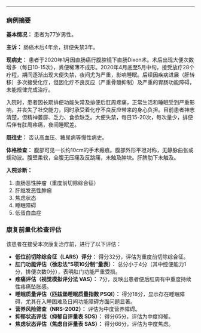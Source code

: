 ***

### 病例摘要

**基本情况：** 患者为77岁男性。

**主诉：** 肠癌术后4年余，排便失禁3年。

**现病史：** 患者于2020年1月因直肠癌行腹腔镜下直肠Dixon术。术后出现大便次数增多（每日10-15次），粪便稀薄不成形。2020年4月底至5月中旬，接受放疗28个疗程，期间逐渐出现大便失禁，夜间尤为严重，影响睡眠。后续因疾病进展（肝转移）多次接受化疗，但因化疗不良反应（严重骨髓抑制）及严重的胃肠功能障碍，未能规律完成治疗。

入院时，患者因长期排便功能失常及排便后肛周疼痛，正常生活和睡眠受到严重影响，并丧失了社交能力，同时承受着化疗不良反应带来的身心负担。目前患者神志清楚，但精神萎靡、乏力、食欲缺乏。大便失禁，每日15-20次，每次量少，排便后伴有肛周疼痛，夜间睡眠差。

**既往史：** 否认高血压、糖尿病等慢性病史。

**体格检查：** 腹部可见一长约10cm的手术瘢痕。腹部外形平坦对称，无静脉曲张或蠕动波。腹壁柔软，全腹无压痛及反跳痛，未触及肿块。肝脾肋下未触及。

**入院诊断：**
1.  直肠恶性肿瘤（重度前切除综合征）
2.  肝继发恶性肿瘤
3.  焦虑状态
4.  睡眠障碍
5.  低蛋白血症

### 康复前量化检查评估

该患者在接受本次康复治疗前，进行了以下评估：

*   **低位前切除综合征（LARS）评分：** 得分32分，评估为重度前切除综合征。
*   **肛门功能评估（徐忠法“5项10分制”量表）：** 总分小于4分（其中控便能力1分，排便次数0分），表明肛门功能严重受损。
*   **疼痛评估（视觉模拟评分法 VAS）：** 7分，反映出患者便后肛周有中重度持续性疼痛坠胀感。
*   **睡眠质量评估（匹兹堡睡眠质量指数 PSQI）：** 得分18分，显示存在睡眠障碍，尤其在入睡困难及日间功能障碍方面问题显著。
*   **营养风险筛查（NRS-2002）：** 评估为中度营养障碍。
*   **抑郁状态评估（抑郁自评量表 SDS）：** 得分65分，评估为中度抑郁。
*   **焦虑状态评估（焦虑自评量表 SAS）：** 得分66分，评估为中度焦虑。